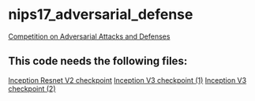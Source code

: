 # nips17_adversarial_defense

[Competition on Adversarial Attacks and Defenses](https://github.com/tensorflow/cleverhans/tree/master/examples/nips17_adversarial_competition)

## This code needs the following files:
[Inception Resnet V2 checkpoint](http://download.tensorflow.org/models/ens_adv_inception_resnet_v2_2017_08_18.tar.gz)
[Inception V3 checkpoint (1)](http://download.tensorflow.org/models/ens3_adv_inception_v3_2017_08_18.tar.gz)
[Inception V3 checkpoint (2)](http://download.tensorflow.org/models/ens4_adv_inception_v3_2017_08_18.tar.gz)
